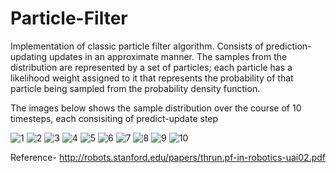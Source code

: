 # Particle-Filter

Implementation of classic particle filter algorithm. 
Consists of prediction-updating updates in an approximate manner. The samples from the distribution are represented by a set of particles; each particle has a likelihood weight assigned to it that represents the probability of that particle being sampled from the probability density function. 

The images below shows the sample distribution over the course of 10 timesteps, each consisiting of predict-update step

![1](https://user-images.githubusercontent.com/34932185/50747848-2ddae480-1204-11e9-8e0b-cbf11e02947e.png)
![2](https://user-images.githubusercontent.com/34932185/50747851-303d3e80-1204-11e9-9489-c503b2b20d3f.png)
![3](https://user-images.githubusercontent.com/34932185/50747853-316e6b80-1204-11e9-88fa-98db291a64da.png)
![4](https://user-images.githubusercontent.com/34932185/50747858-33382f00-1204-11e9-9ad4-5cff7d3772d2.png)
![5](https://user-images.githubusercontent.com/34932185/50747860-359a8900-1204-11e9-8923-cd820cc84748.png)
![6](https://user-images.githubusercontent.com/34932185/50747861-36cbb600-1204-11e9-8f34-b9edcfe027ff.png)
![7](https://user-images.githubusercontent.com/34932185/50747865-392e1000-1204-11e9-9b60-6139431bd3ee.png)
![8](https://user-images.githubusercontent.com/34932185/50747866-3b906a00-1204-11e9-9451-82054d8bd7fb.png)
![9](https://user-images.githubusercontent.com/34932185/50747867-3d5a2d80-1204-11e9-818a-fad9ce2190ac.png)
![10](https://user-images.githubusercontent.com/34932185/50747869-3e8b5a80-1204-11e9-9416-c7c25b17d760.png)


Reference- http://robots.stanford.edu/papers/thrun.pf-in-robotics-uai02.pdf
